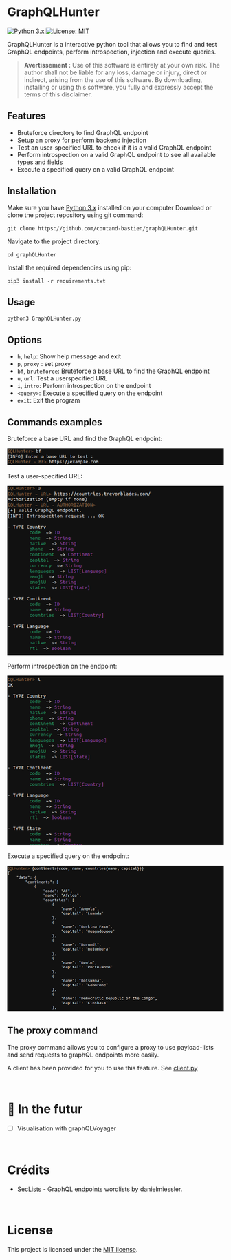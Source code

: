 # GraphQLHunter

[![Python 3.x](https://img.shields.io/badge/python-2.6|2.7|3.x-yellow.svg)](https://www.python.org/) [![License: MIT](https://img.shields.io/badge/License-MIT-blue.svg)](https://opensource.org/licenses/MIT) 

GraphQLHunter is a interactive python tool that allows you to find and test GraphQL endpoints, perform introspection, injection and execute queries.

> **Avertissement :** Use of this software is entirely at your own risk. The author shall not be liable for any loss, damage or injury, direct or indirect, arising from the use of this software. By downloading, installing or using this software, you fully and expressly accept the terms of this disclaimer.


## Features

- Bruteforce directory to find GraphQL endpoint
- Setup an proxy for perform backend injection
- Test an user-specified URL to check if it is a valid GraphQL endpoint
- Perform introspection on a valid GraphQL endpoint to see all available types and fields
- Execute a specified query on a valid GraphQL endpoint

## Installation

Make sure you have [Python 3.x](https://www.python.org/downloads/) installed on your computer
Download or clone the project repository using git command: 

```
git clone https://github.com/coutand-bastien/graphQLHunter.git
```

Navigate to the project directory:

```
cd graphQLHunter
```

Install the required dependencies using pip:

```
pip3 install -r requirements.txt
```

## Usage

```
python3 GraphQLHunter.py
```

## Options

- `h`, `help`: Show help message and exit
- `p`, `proxy` : set proxy
- `bf`, `bruteforce`: Bruteforce a base URL to find the GraphQL endpoint
- `u`, `url`: Test a userspecified URL
- `i`, `intro`: Perform introspection on the endpoint
- `<query>`: Execute a specified query on the endpoint
- `exit`: Exit the program


## Commands examples

Bruteforce a base URL and find the GraphQL endpoint:

![image](./img/bf.png)

Test a user-specified URL:

![image](./img/url.png)

Perform introspection on the endpoint:

![image](./img/intro.png)

Execute a specified query on the endpoint:

![image](./img/query.png)


## The proxy command 

The proxy command allows you to configure a proxy to use payload-lists and send requests to graphQL endpoints more easily.

A client has been provided for you to use this feature. See [client.py](client.py)

<br>

# 🚀 In the futur
- [ ] Visualisation with graphQLVoyager

<br>

# Crédits

- [SecLists](https://github.com/danielmiessler/SecLists) - GraphQL endpoints wordlists by danielmiessler.
<br>

# License

This project is licensed under the [MIT license](LICENSE).